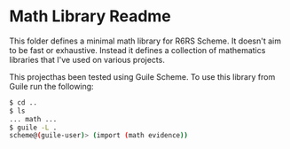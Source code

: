 Math Library Readme
===================

This folder defines a minimal math library for R6RS Scheme. It doesn't aim to be fast or exhaustive. Instead it defines a collection of mathematics libraries that I've used on various projects.

This projecthas been tested using Guile Scheme. To use this library from Guile run the following:

```bash
$ cd ..
$ ls
... math ...
$ guile -L .
scheme@(guile-user)> (import (math evidence))
```
